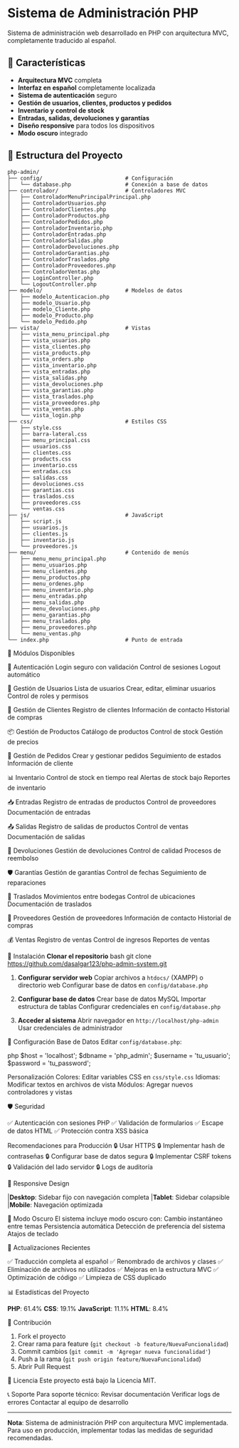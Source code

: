 # Sistema de Administración PHP

Sistema de administración web desarrollado en PHP con arquitectura MVC, completamente traducido al español.

## 🚀 Características

- **Arquitectura MVC** completa
- **Interfaz en español** completamente localizada
- **Sistema de autenticación** seguro
- **Gestión de usuarios, clientes, productos y pedidos**
- **Inventario y control de stock**
- **Entradas, salidas, devoluciones y garantías**
- **Diseño responsive** para todos los dispositivos
- **Modo oscuro** integrado

## 📁 Estructura del Proyecto

```
php-admin/
├── config/                          # Configuración
│   └── database.php                 # Conexión a base de datos
├── controlador/                     # Controladores MVC
│   ├── ControladorMenuPrincipalPrincipal.php
│   ├── ControladorUsuarios.php
│   ├── ControladorClientes.php
│   ├── ControladorProductos.php
│   ├── ControladorPedidos.php
│   ├── ControladorInventario.php
│   ├── ControladorEntradas.php
│   ├── ControladorSalidas.php
│   ├── ControladorDevoluciones.php
│   ├── ControladorGarantias.php
│   ├── ControladorTraslados.php
│   ├── ControladorProveedores.php
│   ├── ControladorVentas.php
│   ├── LoginController.php
│   └── LogoutController.php
├── modelo/                          # Modelos de datos
│   ├── modelo_Autenticacion.php
│   ├── modelo_Usuario.php
│   ├── modelo_Cliente.php
│   ├── modelo_Producto.php
│   └── modelo_Pedido.php
├── vista/                           # Vistas
│   ├── vista_menu_principal.php
│   ├── vista_usuarios.php
│   ├── vista_clientes.php
│   ├── vista_products.php
│   ├── vista_orders.php
│   ├── vista_inventario.php
│   ├── vista_entradas.php
│   ├── vista_salidas.php
│   ├── vista_devoluciones.php
│   ├── vista_garantias.php
│   ├── vista_traslados.php
│   ├── vista_proveedores.php
│   ├── vista_ventas.php
│   └── vista_login.php
├── css/                             # Estilos CSS
│   ├── style.css
│   ├── barra-lateral.css
│   ├── menu_principal.css
│   ├── usuarios.css
│   ├── clientes.css
│   ├── products.css
│   ├── inventario.css
│   ├── entradas.css
│   ├── salidas.css
│   ├── devoluciones.css
│   ├── garantias.css
│   ├── traslados.css
│   ├── proveedores.css
│   └── ventas.css
├── js/                              # JavaScript
│   ├── script.js
│   ├── usuarios.js
│   ├── clientes.js
│   ├── inventario.js
│   └── proveedores.js
├── menu/                            # Contenido de menús
│   ├── menu_menu_principal.php
│   ├── menu_usuarios.php
│   ├── menu_clientes.php
│   ├── menu_productos.php
│   ├── menu_ordenes.php
│   ├── menu_inventario.php
│   ├── menu_entradas.php
│   ├── menu_salidas.php
│   ├── menu_devoluciones.php
│   ├── menu_garantias.php
│   ├── menu_traslados.php
│   ├── menu_proveedores.php
│   └── menu_ventas.php
└── index.php                        # Punto de entrada
```

🎯 Módulos Disponibles

🔐 Autenticación
  Login seguro con validación
  Control de sesiones
  Logout automático

👥 Gestión de Usuarios
  Lista de usuarios
  Crear, editar, eliminar usuarios
  Control de roles y permisos

👥 Gestión de Clientes
  Registro de clientes
  Información de contacto
  Historial de compras

📦 Gestión de Productos
  Catálogo de productos
  Control de stock
  Gestión de precios

🛒 Gestión de Pedidos
  Crear y gestionar pedidos
  Seguimiento de estados
  Información de cliente

📊 Inventario
  Control de stock en tiempo real
  Alertas de stock bajo
  Reportes de inventario

📥 Entradas
  Registro de entradas de productos
  Control de proveedores
  Documentación de entradas

📤 Salidas
  Registro de salidas de productos
  Control de ventas
  Documentación de salidas

🔄 Devoluciones
   Gestión de devoluciones
   Control de calidad
   Procesos de reembolso

🛡️ Garantías
   Gestión de garantías
   Control de fechas
   Seguimiento de reparaciones

🔄 Traslados
   Movimientos entre bodegas
   Control de ubicaciones
   Documentación de traslados

🚚 Proveedores
   Gestión de proveedores
   Información de contacto
   Historial de compras

💰 Ventas
   Registro de ventas
   Control de ingresos
   Reportes de ventas

🚀 Instalación
   **Clonar el repositorio**
bash
git clone https://github.com/dasalgar123/php-admin-system.git

1. **Configurar servidor web**
Copiar archivos a `htdocs/` (XAMPP) o directorio web
Configurar base de datos en `config/database.php`

1. **Configurar base de datos**
Crear base de datos MySQL
Importar estructura de tablas
Configurar credenciales en `config/database.php`

1. **Acceder al sistema**
Abrir navegador en `http://localhost/php-admin`
Usar credenciales de administrador

🔧 Configuración
   Base de Datos
   Editar `config/database.php`:

php
   $host = 'localhost';
   $dbname = 'php_admin';
   $username = 'tu_usuario';
   $password = 'tu_password';

Personalización
  Colores: Editar variables CSS en `css/style.css`
  Idiomas: Modificar textos en archivos de vista
  Módulos: Agregar nuevos controladores y vistas

🛡️ Seguridad

  ✅ Autenticación con sesiones PHP
  ✅ Validación de formularios
  ✅ Escape de datos HTML
  ✅ Protección contra XSS básica

Recomendaciones para Producción
  🔒 Usar HTTPS
  🔒 Implementar hash de contraseñas
  🔒 Configurar base de datos segura
  🔒 Implementar CSRF tokens
  🔒 Validación del lado servidor
  🔒 Logs de auditoría

📱 Responsive Design

  |**Desktop**: Sidebar fijo con navegación completa
  |**Tablet**: Sidebar colapsible
  |**Mobile**: Navegación optimizada

🌙 Modo Oscuro
   El sistema incluye modo oscuro con:
   Cambio instantáneo entre temas
   Persistencia automática
   Detección de preferencia del sistema
   Atajos de teclado

🔄 Actualizaciones Recientes

   ✅ Traducción completa al español
   ✅ Renombrado de archivos y clases
   ✅ Eliminación de archivos no utilizados
   ✅ Mejoras en la estructura MVC
   ✅ Optimización de código
   ✅ Limpieza de CSS duplicado

📊 Estadísticas del Proyecto

   **PHP**: 61.4%
   **CSS**: 19.1%
   **JavaScript**: 11.1%
   **HTML**: 8.4%

🤝 Contribución

   1. Fork el proyecto
   2. Crear rama para feature (`git checkout -b feature/NuevaFuncionalidad`)
   3. Commit cambios (`git commit -m 'Agregar nueva funcionalidad'`)
   4. Push a la rama (`git push origin feature/NuevaFuncionalidad`)
   5. Abrir Pull Request

📄 Licencia
   Este proyecto está bajo la Licencia MIT.

📞 Soporte
   Para soporte técnico:
   Revisar documentación
   Verificar logs de errores
   Contactar al equipo de desarrollo

---
   **Nota**: Sistema de administración PHP con arquitectura MVC implementada. Para uso en producción, implementar todas las medidas de seguridad recomendadas.